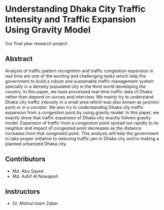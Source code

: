 # Understanding Dhaka City Traffic Intensity and Traffic Expansion Using Gravity Model
Our final year research project.

## Abstract
Analysis of traffic pattern recognition and traffic congestion expansion in real time are one of the exciting and challenging tasks which help the government to build a robust and sustainable traffic management system specially in a densely populated city in the third world developing the country. In this paper, we have processed real-time traffic data of Dhaka rather than depend on survey and interview. We mainly try to understand Dhaka city traffic intensity in a small area which was also known as junction point or in a corridor. We also try to understanding Dhaka city traffic expansion from a congestion point by using gravity model. In this paper, we exactly show that traffic expansion of Dhaka city exactly follows gravity model. Expansion of traffic from a congestion point spread out rapidly to its neighbor and impact of congested point decreases as the distance increases from that congested point. This analysis will help the government to take proper initiative to reducing traffic jam in Dhaka city and to making a planned urbanized Dhaka city.

## Contributors
- Md. Abu Sayed
- Md. Ashif Al Nowajesh

## Instructors
- Dr. Moinul Islam Zaber

